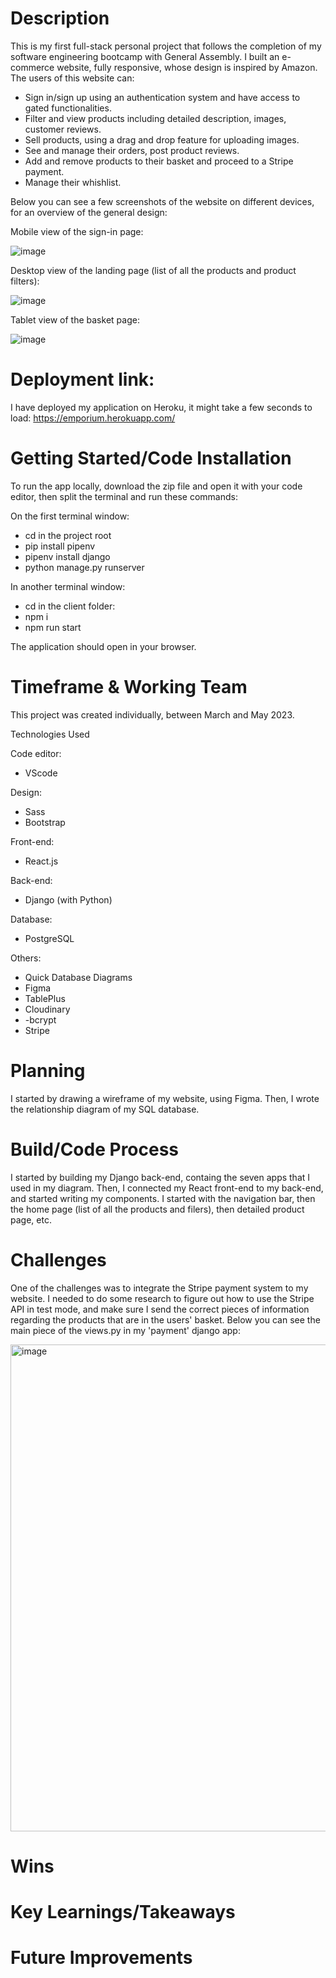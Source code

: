 # Description

This is my first full-stack personal project that follows the completion of my software engineering bootcamp with General Assembly.
I built an e-commerce website, fully responsive, whose design is inspired by Amazon.
The users of this website can:
- Sign in/sign up using an authentication system and have access to gated functionalities.
- Filter and view products including detailed description, images, customer reviews.
- Sell products, using a drag and drop feature for uploading images.
- See and manage their orders, post product reviews.
- Add and remove products to their basket and proceed to a Stripe payment.
- Manage their whishlist.

Below you can see a few screenshots of the website on different devices, for an overview of the general design:

Mobile view of the sign-in page:

![image](https://github.com/gael37/Emporium/assets/113553373/5b49ecca-bab0-4a63-a6c6-e2a54db2e8bc)

Desktop view of the landing page (list of all the products and product filters):

![image](https://github.com/gael37/Emporium/assets/113553373/091c1c46-b8ab-44eb-8595-d21a2ea69067)

Tablet view of the basket page:

![image](https://github.com/gael37/Emporium/assets/113553373/f927954d-fa5a-4fa1-befc-9367f31b0888)


# Deployment link:

I have deployed my application on Heroku, it might take a few seconds to load:
https://emporium.herokuapp.com/

# Getting Started/Code Installation

To run the app locally, download the zip file and open it with your code editor, then split the terminal and run these commands:

On the first terminal window:
- cd in the project root
- pip install pipenv
- pipenv install django
- python manage.py runserver

In another terminal window:
- cd in the client folder:
- npm i
- npm run start

The application should open in your browser.

# Timeframe & Working Team

This project was created individually, between March and May 2023.

Technologies Used

Code editor:
- VScode

Design:
- Sass
- Bootstrap

Front-end:
- React.js

Back-end:
- Django (with Python)

Database:
- PostgreSQL

Others:
- Quick Database Diagrams
- Figma
- TablePlus
- Cloudinary
- -bcrypt
- Stripe


# Planning

I started by drawing a wireframe of my website, using Figma.
Then, I wrote the relationship diagram of my SQL database.

# Build/Code Process

I started by building my Django back-end, containg the seven apps that I used in my diagram.
Then, I connected my React front-end to my back-end, and started writing my components.
I started with the navigation bar, then the home page (list of all the products and filers), then detailed product page, etc.

# Challenges

One of the challenges was to integrate the Stripe payment system to my website. I needed to do some research to figure out how to use the Stripe API in test mode, and make sure I send the correct pieces of information regarding the products that are in the users' basket.
Below you can see the main piece of the views.py in my 'payment' django app:

<img width="779" alt="image" src="https://github.com/gael37/Emporium/assets/113553373/39362723-2b19-439f-b799-e0338e5d17d1">


# Wins



# Key Learnings/Takeaways



# Future Improvements


